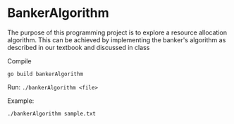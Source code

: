 # BankerAlgorithm

The purpose of this programming project is to explore a resource allocation algorithm. This can be achieved by implementing the banker's algorithm as described in our textbook and discussed in class

Compile
```
go build bankerAlgorithm
```

Run: ```./bankerAlgorithm <file>```

Example:
```
./bankerAlgorithm sample.txt
```